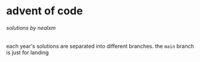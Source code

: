 # advent of code
###### solutions by nealxm

each year's solutions are separated into different branches. the `main` branch is just for landing
